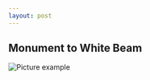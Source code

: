 ```yaml
---
layout: post
---
```


## Monument to White Beam

![Picture example](https://top10.travel/wp-content/uploads/2017/07/pamyatnik-belomu-bimu.jpg)

